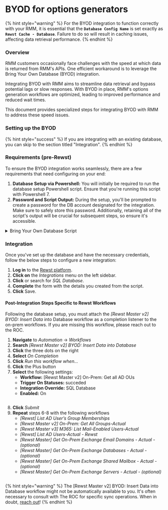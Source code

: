 # BYOD for options generators

{% hint style="warning" %}
For the BYOD integration to function correctly with your RMM, it is essential that the **`Database Config Name`** is set exactly as **`Rewst Cache - Database`**. Failure to do so will result in caching issues, affecting data retrieval performance.
{% endhint %}

### Overview

RMM customers occasionally face challenges with the speed at which data is returned from RMM's APIs. One efficient workaround is to leverage the Bring Your Own Database (BYOD) integration.&#x20;

Integrating BYOD with RMM aims to streamline data retrieval and bypass potential lags or slow responses. With BYOD in place, RMM's options generation workflows are optimized, leading to improved performance and reduced wait times.&#x20;

This document provides specialized steps for integrating BYOD with RMM to address these speed issues.

### Setting up the BYOD

{% hint style="success" %}
If you are integrating with an existing database, you can skip to the section titled "Integration".
{% endhint %}

### Requirements (pre-Rewst)

To ensure the BYOD integration works seamlessly, there are a few requirements that need configuring on your end:

1. **Database Setup via Powershell:** You will initially be required to run the database setup Powershell script. Ensure that you're running this script with Powershell 7.
2. **Password and Script Output:** During the setup, you'll be prompted to create a password for the DB account designated for the integration. Make sure to safely store this password. Additionally, retaining all of the script's output will be crucial for subsequent steps, so ensure it's accessible.

<details>

<summary>Bring Your Own Database Script</summary>

{% code overflow="wrap" %}
```powershell
### Script created by Adam Willford of the Rewst ROC ###
### Updated Sep-2023 to add DTU license option by Lucretia Richmond and James Rood of the Rewst ROC ###

### For any assistance, please contact the ROC team on roc@rewst.io, or via the-kewp in Slack or Discord ###

### Require PS7 - mostly because otherwise the logo doesn't look good...

#Requires -Version 7.0

### Check if the module required is installed and if not, install it ###

if (!(Get-Module -ListAvailable Az.SQL)) {
    Install-Module Az.SQL -Confirm:$false -Force
}

if (!(Get-Module -ListAvailable Az.Resources)) {
    Install-Module Az.Resources -Confirm:$false -Force
}

Import-Module Az.Sql
Import-Module Az.Resources

### Create a cool logo, of course ###

$Logo = @'
██████  ███████ ██        ██ ███████ ████████ 
██  ██  ██    ██       ██ ██        ██    
██████  █████   ██   █  ██  ███████    ██    
██  ██ ██     ██ ███ ██     ██    ██    
██   ██ ███████  ███  ███  ███████     ██    
                                           
'@

Write-Output $Logo
Write-Host 'Rewst ROC - Connecting to Azure' -ForegroundColor Cyan
Write-Host 'Requesting Information from end user' -ForegroundColor Cyan

### All the variables required for the script.  Note these are all prompt based, so no need to amend the script ###

$userEnteredSubscriptionId = $(Write-Host "Please enter your subscription ID:" -ForegroundColor Green -NoNewLine; Read-Host)
$userEnteredCompanyName = $(Write-Host "Please enter your Company Name:" -ForegroundColor Green -NoNewLine; Read-Host)
$userEnteredResourceGroupName = $(Write-Host "Enter a unique new Resource Group name:" -ForegroundColor Green -NoNewLine; Read-Host)
$userEnteredResourceGroupName = $userEnteredResourceGroupName -replace '[^a-zA-Z0-9-]',''
$userEnteredLocation = $(Write-Host "Enter the datacenter location to store the database.  Note for 'US East' you would enter 'eastus'. Locations can be seen here: https://learn.microsoft.com/en-us/azure/availability-zones/az-overview:" -ForegroundColor Green -NoNewLine; Read-Host)
$userLicenseChoice = $(Write-Host "Which licensing option would you like? Enter 1 for vCore or 2 for DTU (default is vCore):" -ForegroundColor Green -NoNewLine; Read-Host)
# $userEnteredServerName = $(Write-Host "Please enter the SQL Server Name required (a-z, 0-9 and '-' only):" -ForegroundColor Green -NoNewLine; Read-Host)
$userEnteredAdminUsername = $(Write-Host "Please enter the SQL Administrator Username:" -ForegroundColor Green -NoNewLine; Read-Host)
$userEnteredAdminPassword = $(Write-Host "Please enter the SQL Administrator password. (This is the last one, promise):" -ForegroundColor Green -NoNewLine; Read-Host -AsSecureString)
[pscredential]$credObject = New-Object System.Management.Automation.PSCredential ($userEnteredAdminUsername, $userEnteredAdminPassword)

### Connect to the Azure instance based on the provided information ###

Connect-AzAccount -Subscription $userEnteredSubscriptionId | Out-Null

### Create the Resource Group ###

try {
    Write-Host "Creating resource group..." -ForegroundColor Cyan
    New-AzResourceGroup -Name $userEnteredResourceGroupName -Location $userEnteredLocation -Tag @{Owner = "Rewst-ROC" } | Out-Null
    Start-Sleep 15
    Write-Host "Successfully created resource group $userEnteredResourceGroupName" -ForegroundColor Blue
} catch {
    Write-Error "There was an error creating the resource group.  The error, if supplied, was:  $($_.Exception.Message)"
    exit
}

### If the resource group exists, crack on ###
if (Get-AzResourceGroup -Name $userEnteredResourceGroupName) {
    ### Create the SQL Server ###
    try {
        $SQLServerCreationInformation = @{
            ResourceGroupName           = $userEnteredResourceGroupName
            ServerName                  = "$($userEnteredCompanyName.ToLower().trim())-database" -replace '[^a-zA-Z0-9-]',''
            Location                    = $userEnteredLocation
            SqlAdministratorCredentials = $credObject
        }
        Write-Host "Creating primary server...(Note this may take several minutes, because Microsoft)" -ForegroundColor Cyan
        New-AzSqlServer @SQLServerCreationInformation | Out-Null
        Write-Host "Successfully created SQL Server - $($SQLServerCreationInformation.ServerName)" -ForegroundColor Blue
    } catch {
        Write-Error "There was an error creating the SQL Server $(($SQLServerCreationInformation.ServerName))  The error, if supplied, was:  $($_.Exception.Message)"
        exit
    }

    ### Create a firewall rule to only allow connections in from Rewst ###

    try {
        $SQLServerFirewallRule = @{
            ResourceGroupName = $userEnteredResourceGroupName
            ServerName        = $SQLServerCreationInformation.ServerName
            FirewallRuleName  = 'Rewst - Allowed IPs'
            StartIpAddress    = '3.139.170.31'
            EndIpAddress      = '3.139.170.31'
        }
        Write-host "Configuring server firewall rule..." -ForegroundColor Cyan
        New-AzSqlServerFirewallRule @SQLServerFirewallRule | Out-Null
        Write-Host "Successfully created Firewall Rule - $($SQLServerFirewallRule.ServerName)" -ForegroundColor Blue
    } catch {
        Write-Error "There was an error creating the firewall rule $(($SQLServerFirewallRule.FirewallRuleName)).  The error, if supplied, was:  $($_.Exception.Message)"
        exit
    }

    ### Create the actual database on the newly created server ###
    
    try {
        switch ($userLicenseChoice) {
            2 {
                $SQLServerDatabaseInformation = @{
                    ResourceGroupName  = $userEnteredResourceGroupName
                    ServerName         = $SQLServerCreationInformation.ServerName
                    DatabaseName       = 'Rewst-Database'
                    Edition            = 'Standard'
                    RequestedServiceObjectiveName = 'S3'
                }
            }
            Default {
                $SQLServerDatabaseInformation = @{
                    ResourceGroupName  = $userEnteredResourceGroupName
                    ServerName         = $SQLServerCreationInformation.ServerName
                    DatabaseName       = 'Rewst-Database'
                    Edition            = 'GeneralPurpose'
                    ComputeModel      = 'Serverless'
                    ComputeGeneration = 'Gen5'
                    vCore              = 2
                    MinimumCapacity    = 2
                    AutoPauseDelayInMinutes = 60
                }
            }
        }
        Write-host "Creating a Standard DTU database..." -ForegroundColor Cyan
        New-AzSqlDatabase @SQLServerDatabaseInformation | Out-Null
        Write-Host "Successfully created Database - $($SQLServerDatabaseInformation.ServerName)" -ForegroundColor Blue
    } catch {
        Write-Error "There was an error creating the database $($SQLServerDatabaseInformation.DatabaseName) on $($SQLServerDatabaseInformation.ServerName).  The error, if supplied, was:  $($_.Exception.Message)"
        exit

    }
} else {
    Write-Error "The Resource Group - $($userEnteredResourceGroupName) was not found and therefore we cannot continue."
    exit
}

### Output User Information ###

Write-Host "Congratulations, you can now go and configure the database in the Rewst integration itself.  The following details will be required:" -ForegroundColor Cyan
Write-Host '--------------------------------------------------------' -ForegroundColor White
Write-Host "Database Config Name: Rewst Cache - Database" -ForegroundColor Green
Write-Host "Database Type: MSSQL" -ForegroundColor Green
Write-Host "Hostname: $($SQLServerDatabaseInformation.ServerName).database.windows.net" -ForegroundColor Green
Write-Host "Port: 1433" -ForegroundColor Green
Write-Host "Username: $userEnteredAdminUsername" -ForegroundColor Green
Write-Host "Password: [Entered During Prompt Phase, we don't want to show it here for obvious reasons]" -ForegroundColor Green
Write-Host "Database Name: $($SQLServerDatabaseInformation.DatabaseName)" -ForegroundColor Green
Write-Host '--------------------------------------------------------' -ForegroundColor White
```
{% endcode %}

</details>

### Integration

Once you've set up the database and have the necessary credentials, follow the below steps to configure a new integration:

1. **Log in** to the [Rewst platform](https://app.rewst.io).
2. **Click on** the _Integrations_ menu on the left sidebar.
3. **Click** or search for _SQL Database_.
4. **Complete** the form with the details you created from the script.
5. **Click** Save.

#### Post-Integration Steps Specific to Rewst Workflows

Following the database setup, you must attach the _\[Rewst Master v2] BYOD: Insert Data_ into Database workflow as a completion listener to the on-prem workflows. If you are missing this workflow, please reach out to the ROC.&#x20;

1. **Navigate** to _Automation_ -> _Workflows_
2. **Search** _\[Rewst Master v2] BYOD: Insert Data into Database_
3. **Click** the three dots on the right
4. **Select** _On Completion_
5. **Click** _Run this workflow when..._
6. **Click** the Plus button
7. **Select** the following settings:
   * **Workflow:** \[Rewst Master v2] On-Prem: Get all AD OUs
   * **Trigger On Statuses:** succeded
   * **Integration Override:** SQL Database
   * **Enabled:** On

<figure><img src="../../../../.gitbook/assets/Screenshot 2024-05-09 at 9.36.50 AM.png" alt=""><figcaption></figcaption></figure>

8. **Click** _Submit_
9. **Repeat** steps 6-8 with the following workflows
   * _\[Rewst] List AD User’s Group Memberships_&#x20;
   * _\[Rewst Master v2] On-Prem: Get All Groups-Actual_&#x20;
   * _\[Rewst Master v3] M365: List Mail-Enabled Users-Actual_&#x20;
   * _\[Rewst] List AD Users-Actual - Rewst_
   * _\[Rewst Master] Get On-Prem Exchange Email Domains - Actual - (optional)_
   * _\[Rewst Master] Get On-Prem Exchange Databases - Actual - (optional)_
   * _\[Rewst Master] Get On-Prem Exchange Shared Mailbox - Actual  - (optional)_
   * _\[Rewst Master] Get On-Prem Exchange Servers - Actual  - (optional)_

<figure><img src="../../../../.gitbook/assets/Screenshot 2024-05-09 at 9.57.21 AM (1).png" alt=""><figcaption></figcaption></figure>



{% hint style="warning" %}
The \[Rewst Master v2] BYOD: Insert Data into Database workflow might not be automatically available to you. It's often necessary to consult with The ROC for specific sync operations. When in doubt, [reach out](../../../../support/contact-resources.md)!
{% endhint %}
